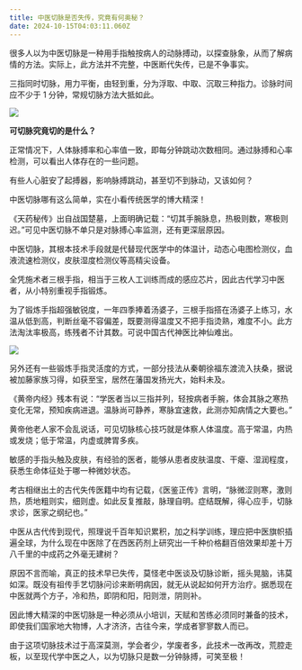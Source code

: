 ```yaml
---
title: 中医切脉是否失传，究竟有何奥秘？
date: 2024-10-15T04:03:11.060Z
---
```


很多人以为中医切脉是一种用手指触按病人的动脉搏动，以探查脉象，从而了解病情的方法。实际上，此方法并不完整，中医断代失传，已是不争事实。

三指同时切脉，用力平衡，由轻到重，分为浮取、中取、沉取三种指力。诊脉时间应不少于 1 分钟，常规切脉方法大抵如此。

![](https://img-1259210397.cos.ap-guangzhou.myqcloud.com/Default_caricaturesAncient_Chinese_doctors_cut_patients_pulses_0_1c173555-0580-430e-a8b2-d58e0239afc2_1.jpg)

**可切脉究竟切的是什么？**

正常情况下，人体脉搏率和心率值一致，即每分钟跳动次数相同。通过脉搏和心率检测，可以看出人体存在的一些问题。

有些人心脏安了起搏器，影响脉搏跳动，甚至切不到脉动，又该如何？

中医切脉哪有这么简单，实在小看传统医学的博大精深！

《天药秘传》出自战国楚墓，上面明确记载：“切其手腕脉息，热极则数，寒极则迟。”可见中医切脉不单只是对脉搏心率监测，还有更深层原因。

中医切脉，其根本技术手段就是代替现代医学中的体温计，动态心电图检测仪，血液流速检测仪，皮肤湿度检测仪等高精尖设备。

全凭施术者三根手指，相当于三枚人工训练而成的感应芯片，因此古代学习中医者，从小特别重视手指锻炼。

为了锻炼手指超强敏锐度，一年四季捧着汤婆子，三根手指搭在汤婆子上练习，水温从低到高，判断丝毫不容偏差，既要测得温度又不把手指烫熟，难度不小。此方法淘汰率极高，练残者不计其数。可说中国古代神医比神仙难出。

![](https://img-1259210397.cos.ap-guangzhou.myqcloud.com/H22021-L239809247_original.jpg)

另外还有一些锻炼手指灵活度的方式，一部分技法从秦朝徐福东渡流入扶桑，据说被加藤家族习得，如获至宝，居然在藩国发扬光大，始料未及。

《黄帝内经》残本有说：“学医者当以三指并列，轻按病者手腕，体会其脉之寒热变化无常，预知疾病进退。温脉尚可静养，寒脉宜速救，此测亦知病情之大要也。”

黄帝他老人家不会乱说话，可见切脉核心技巧就是体察人体温度。高于常温，内热或发烧；低于常温，内虚或脾胃多疾。

敏感的手指头触及皮肤，有经验的医者，能够从患者皮肤温度、干瘪、湿润程度，获悉生命体征处于哪一种微妙状态。

考古相继出土的古代失传医籍中均有记载，《医鉴正传》言明，“脉微涩则寒，激则热，质地粗则实，细则虚。如此反复推敲，脉理自明。症结既解，得心应手，切脉求诊，医家之纲纪也。”

中医从古代传到现代，照理说千百年知识累积，加之科学训练，理应把中医旗帜插遍全球，为什么现在中医除了在西医药剂上研究出一千种价格翻百倍效果却差十万八千里的中成药之外毫无建树？

原因不言而喻，真正的技术早已失传，莫怪老中医谈及切脉诊断，摇头晃脑，讳莫如深。既没有祖传手艺切脉问诊来断明病因，就无从说起如何开方治疗。据悉现在中医就两个方子，冷和热，即阴和阳，阳则泄，阴则补。

因此博大精深的中医切脉是一种必须从小培训，天赋和苦练必须同时兼备的技术，即使我们国家地大物博，人才济济，古往今来，学成者寥寥数人而已。

由于这项切脉技术过于高深莫测，学会者少，学废者多，此技术一改再改，荒腔走板，以至现代学中医之人，以为切脉只是数一分钟脉搏，可笑至极！